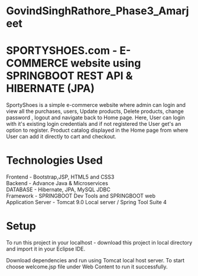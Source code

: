 # GovindSinghRathore_Phase3_Amarjeet

# SPORTYSHOES.com - E-COMMERCE website using SPRINGBOOT REST API & HIBERNATE (JPA)

SportyShoes is a simple e-commerce website where admin can login and view all the purchases, users, Update products, Delete products, change password , logout and navigate back to Home page. Here, User can login with it's existing login credentials and if not registered the User get's an option to register. Product catalog displayed in the Home page from where User can add it directly to cart and checkout.


# Technologies Used
Frontend - Bootstrap,JSP, HTML5 and CSS3 <br />
Backend - Advance Java & Microservices <br />
DATABASE - Hibernate, JPA, MySQL JDBC <br />
Framework - SPRINGBOOT Dev Tools and SPRINGBOOT web <br />
Application Server - Tomcat 9.0 Local server / Spring Tool Suite 4


# Setup
To run this project in your localhost - download this project in local directory and import it in your Eclipse IDE.

Download dependencies and run using Tomcat local host server. To start choose welcome.jsp file under Web Content to run it successfully.
